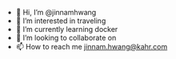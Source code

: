 - 👋 Hi, I’m @jinnamhwang
- 👀 I’m interested in traveling
- 🌱 I’m currently learning docker
- 💞️ I’m looking to collaborate on 
- 📫 How to reach me jinnam.hwang@kahr.com

<!---
jinnamhwang/jinnamhwang is a ✨ special ✨ repository because its `README.md` (this file) appears on your GitHub profile.
You can click the Preview link to take a look at your changes.
--->
